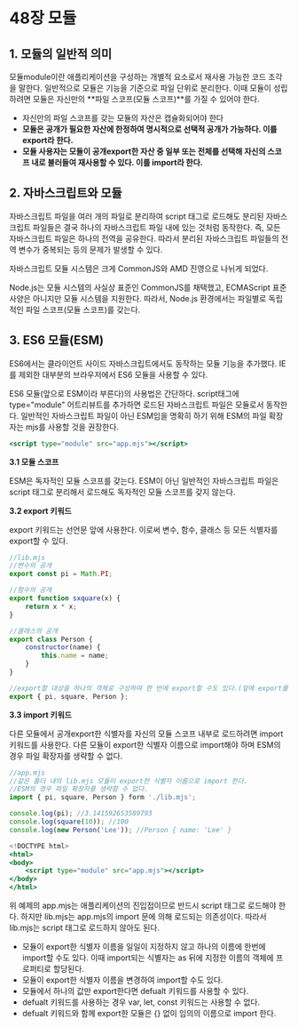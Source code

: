 # 48장 모듈

## 1. 모듈의 일반적 의미

모듈module이란 애플리케이션을 구성하는 개별적 요소로서 재사용 가능한 코드 조각을 말한다. 일반적으로 모듈은 기능을 기준으로 파일 단위로 분리한다. 이때 모듈이 성립하려면 모듈은 자신만의 **파일 스코프(모듈 스코프)**를 가질 수 있어야 한다.

-   자신만의 파일 스코프를 갖는 모듈의 자산은 캡슐화되어야 한다
-   **모듈은 공개가 필요한 자산에 한정하여 명시적으로 선택적 공개가 가능하다. 이를 export라 한다.**
-   **모듈 사용자는 모듈이 공개export한 자산 중 일부 또는 전체를 선택해 자신의 스코프 내로 불러들여 재사용할 수 있다. 이를 import라 한다.**

## 2. 자바스크립트와 모듈

자바스크립트 파일을 여러 개의 파일로 분리하여 script 태그로 로드해도 분리된 자바스크립트 파일들은 결국 하나의 자바스크립트 파일 내에 있는 것처럼 동작한다. 즉, 모든 자바스크립트 파일은 하나의 전역을 공유한다. 따라서 분리된 자바스크립트 파일들의 전역 변수가 중복되는 등의 문제가 발생할 수 있다.

자바스크립트 모듈 시스템은 크게 CommonJS와 AMD 진영으로 나뉘게 되었다.

Node.js는 모듈 시스템의 사실상 표준인 CommonJS를 채택했고, ECMAScript 표준 사양은 아니지만 모듈 시스템을 지원한다. 따라서, Node.js 환경에서는 파일별로 독립적인 파일 스코프(모듈 스코프)를 갖는다.

## 3. ES6 모듈(ESM)

ES6에서는 클라이언트 사이드 자바스크립트에서도 동작하는 모듈 기능을 추가했다. IE를 제외한 대부분의 브라우저에서 ES6 모듈을 사용할 수 있다.

ES6 모듈(앞으로 ESM이라 부른다)의 사용법은 간단하다. script태그에 type="module" 어트리뷰트를 추가하면 로드된 자바스크립트 파일은 모듈로서 동작한다. 일반적인 자바스크립트 파일이 아닌 ESM임을 명확히 하기 위해 ESM의 파일 확장자는 mjs를 사용할 것을 권장한다.

```jsx
<script type="module" src="app.mjs"></script>
```

**3.1 모듈 스코프**

ESM은 독자적인 모듈 스코프를 갖는다. ESM이 아닌 일반적인 자바스크립트 파일은 script 태그로 분리해서 로드해도 독자적인 모듈 스코프를 갖지 않는다.

**3.2 export 키워드**

export 키워드는 선언문 앞에 사용한다. 이로써 변수, 함수, 클래스 등 모든 식별자를 export할 수 있다.

```jsx
//lib.mjs
//변수의 공개
export const pi = Math.PI;

//함수의 공개
export function sxquare(x) {
    return x * x;
}

//클래스의 공개
export class Person {
    constructor(name) {
        this.name = name;
    }
}

//export할 대상을 하나의 객체로 구성하여 한 번에 export할 수도 있다.(앞에 export를 붙이지 않았을 때)
export { pi, square, Person };
```

**3.3 import 키워드**

다른 모듈에서 공개export한 식별자를 자신의 모듈 스코프 내부로 로드하려면 import 키워드를 사용한다. 다른 모듈이 export한 식별자 이름으로 import해야 하며 ESM의 경우 파일 확장자를 생략할 수 없다.

```jsx
//app.mjs
//같은 폴더 내의 lib.mjs 모듈이 export한 식별자 이름으로 import 한다.
//ESM의 경우 파일 확장자를 생략할 수 없다.
import { pi, square, Person } form './lib.mjs';

console.log(pi); //3.141592653589793
console.log(square(10)); //100
console.log(new Person('Lee')); //Person { name: 'Lee' }
```

```jsx
<!DOCTYPE html>
<html>
<body>
    <script type="module" src="app.mjs"></script>
</body>
</html>
```

위 예제의 app.mjs는 애플리케이션의 진입접이므로 반드시 script 태그로 로드해야 한다. 하지만 lib.mjs는 app.mjs의 import 문에 의해 로드되는 의존성이다. 따라서 lib.mjs는 script 태그로 로드하지 않아도 된다.

-   모듈이 export한 식별자 이름을 일일이 지정하지 않고 하나의 이름에 한번에 import할 수도 있다. 이때 import되는 식별자는 as 뒤에 지정한 이름의 객체에 프로퍼티로 할당된다.
-   모듈이 export한 식별자 이름을 변경하여 import할 수도 있다.
-   모듈에서 하나의 값만 export한다면 defualt 키워드를 사용할 수 있다.
-   defualt 키워드를 사용하는 경우 var, let, const 키워드는 사용할 수 없다.
-   defualt 키워드와 함께 export한 모듈은 {} 없이 임의의 이름으로 import 한다.
